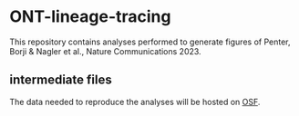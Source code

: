 # ONT-lineage-tracing
This repository contains analyses performed to generate figures of Penter, Borji &amp; Nagler et al., Nature Communications 2023.

## intermediate files 

The data needed to reproduce the analyses will be hosted on [OSF](https://osf.io).

